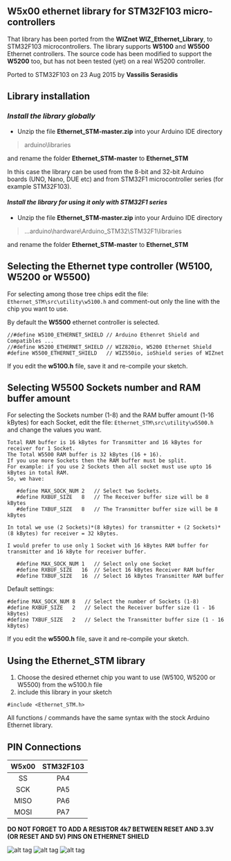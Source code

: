 W5x00 ethernet library for STM32F103 micro-controllers
----

That library has been ported from the **WIZnet WIZ_Ethernet_Library**, to STM32F103 microcontrollers.
The library supports **W5100** and **W5500** Ethernet controllers. The source code has been modified to support the **W5200** too, but has not been tested (yet) on a real W5200 controller.

Ported to STM32F103 on 23 Aug 2015 by **Vassilis Serasidis**

Library installation
----
### *Install the library globally* ###


* Unzip the file **Ethernet_STM-master.zip** into your Arduino IDE directory 

> arduino\libraries

and rename the folder **Ethernet_STM-master** to **Ethernet_STM**

In this case the library can be used from the 8-bit and 32-bit Arduino boards (UNO, Nano, DUE etc) and from STM32F1 microcontroller series (for example STM32F103).

#### *Install the library for using it only with STM32F1 series* ###
 
* Unzip the file **Ethernet_STM-master.zip** into your Arduino IDE directory

> ...arduino\hardware\Arduino_STM32\STM32F1\libraries

and rename the folder **Ethernet_STM-master** to **Ethernet_STM**


Selecting the Ethernet type controller (W5100, W5200 or W5500)
----
For selecting among those tree chips edit the file:
`Ethernet_STM\src\utility\w5100.h`
and comment-out only the line with the chip you want to use.



By default the **W5500** ethernet controller is selected.


```
//#define W5100_ETHERNET_SHIELD // Arduino Ethenret Shield and Compatibles ...
//#define W5200_ETHERNET_SHIELD // WIZ820io, W5200 Ethernet Shield 
#define W5500_ETHERNET_SHIELD   // WIZ550io, ioShield series of WIZnet
```
If you edit the **w5100.h** file, save it and re-compile your sketch.

Selecting W5500 Sockets number and RAM buffer amount
----
For selecting the Sockets number (1-8) and the RAM buffer amount (1-16 kBytes) for each Socket, edit the file:
`Ethernet_STM\src\utility\w5500.h`
and change the values you want.

```
Total RAM buffer is 16 kBytes for Transmitter and 16 kBytes for receiver for 1 Socket.
The Total W5500 RAM buffer is 32 kBytes (16 + 16).
If you use more Sockets then the RAM buffer must be split.
For example: if you use 2 Sockets then all socket must use upto 16 kBytes in total RAM.
So, we have: 
 
   #define MAX_SOCK_NUM 2   // Select two Sockets.
   #define RXBUF_SIZE   8   // The Receiver buffer size will be 8 kBytes
   #define TXBUF_SIZE   8   // The Transmitter buffer size will be 8 kBytes
 
In total we use (2 Sockets)*(8 kBytes) for transmitter + (2 Sockets)*(8 kBytes) for receiver = 32 kBytes.
  
I would prefer to use only 1 Socket with 16 kBytes RAM buffer for transmitter and 16 kByte for receiver buffer.
 
   #define MAX_SOCK_NUM 1   // Select only one Socket
   #define RXBUF_SIZE   16  // Select 16 kBytes Receiver RAM buffer
   #define TXBUF_SIZE   16  // Select 16 kBytes Transmitter RAM buffer
```

Default settings:

```
#define MAX_SOCK_NUM 8   // Select the number of Sockets (1-8)
#define RXBUF_SIZE   2   // Select the Receiver buffer size (1 - 16 kBytes)
#define TXBUF_SIZE   2   // Select the Transmitter buffer size (1 - 16 kBytes)
```
If you edit the **w5500.h** file, save it and re-compile your sketch.

Using the Ethernet_STM library
----
1. Choose the desired ethernet chip you want to use (W5100, W5200 or W5500) from the w5100.h file
2. include this library in your sketch  

`#include <Ethernet_STM.h>`

All functions / commands have the same syntax with the stock Arduino Ethernet library. 


PIN Connections
----
|W5x00|STM32F103|
|:------:|:-----:|
|SS|PA4|
|SCK|PA5|
|MISO|PA6|
|MOSI|PA7|



**DO NOT FORGET TO ADD A RESISTOR 4k7 BETWEEN RESET AND 3.3V (OR RESET AND 5V) PINS ON ETHERNET SHIELD**

![alt tag](http://www.serasidis.gr/images/w5100_shield_1.jpg)
![alt tag](http://www.serasidis.gr/images/w5100_module_2.jpg)
![alt tag](http://www.serasidis.gr/images/w5100_module_1.jpg)

